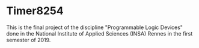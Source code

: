 # Timer8254
This is the final project of the discipline "Programmable Logic Devices" done in the National Institute of Applied Sciences (INSA) Rennes in the first semester of 2019.
